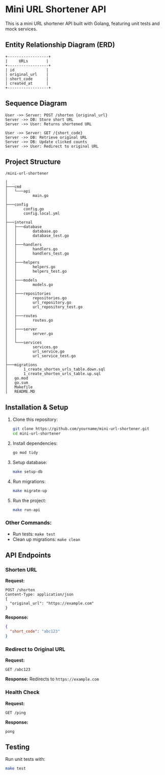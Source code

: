 # Mini URL Shortener API

This is a mini URL shortener API built with Golang, featuring unit tests and mock services.

## Entity Relationship Diagram (ERD)

```plaintext
+------------------+
|     URLs        |
+------------------+
| id              |
| original_url    |
| short_code      |
| created_at      |
+------------------+
```

## Sequence Diagram

```plaintext
User ->> Server: POST /shorten {original_url}
Server ->> DB: Store short URL
Server ->> User: Returns shortened URL

User ->> Server: GET /{short_code}
Server ->> DB: Retrieve original URL
Server ->> DB: Update clicked counts
Server ->> User: Redirect to original URL
```

## Project Structure

```plaintext
/mini-url-shortener

│
├───cmd
│   └───api
│           main.go
│
├───config
│       config.go
│       config.local.yml
│
├───internal
│   ├───database
│   │       database.go
│   │       database_test.go
│   │
│   ├───handlers
│   │       handlers.go
│   │       handlers_test.go
│   │
│   ├───helpers
│   │       helpers.go
│   │       helpers_test.go
│   │
│   ├───models
│   │       models.go
│   │
│   ├───repositories
│   │       repositories.go
│   │       url_repository.go
│   │       url_repository_test.go
│   │
│   ├───routes
│   │       routes.go
│   │
│   ├───server
│   │       server.go
│   │
│   └───services
│           services.go
│           url_service.go
│           url_service_test.go
│
├───migrations
│       1_create_shorten_urls_table.down.sql
│       1_create_shorten_urls_table.up.sql
│   go.mod
│   go.sum
│   Makefile
│   README.MD
```

## Installation & Setup

1. Clone this repository:
   ```sh
   git clone https://github.com/yourname/mini-url-shortener.git
   cd mini-url-shortener
   ```
2. Install dependencies:
   ```sh
   go mod tidy
   ```
3. Setup database:
   ```sh
   make setup-db
   ```
4. Run migrations:
   ```sh
   make migrate-up
   ```
5. Run the project:
   ```sh
   make run-api
   ```

### Other Commands:
- Run tests: `make test`
- Clean up migrations: `make clean`

## API Endpoints

### Shorten URL
**Request:**
```http
POST /shorten
Content-Type: application/json
{
  "original_url": "https://example.com"
}
```
**Response:**
```json
{
  "short_code": "abc123"
}
```

### Redirect to Original URL
**Request:**
```http
GET /abc123
```
**Response:**
Redirects to `https://example.com`

### Health Check
**Request:**
```http
GET /ping
```
**Response:**
```text
pong
```

## Testing
Run unit tests with:
```sh
make test
```

